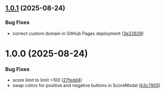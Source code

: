 ## [1.0.1](https://github.com/DevUrbi/Chinchon/compare/v1.0.0...v1.0.1) (2025-08-24)


### Bug Fixes

* correct custom domain in GitHub Pages deployment ([3e22629](https://github.com/DevUrbi/Chinchon/commit/3e2262976e8ba523dd85a59cf0a1b51243f0a1d9))

# 1.0.0 (2025-08-24)


### Bug Fixes

* score limit to limit >100 ([27fedd4](https://github.com/DevUrbi/Chinchon/commit/27fedd47990a519a007b2f18c0d9d7ae9eedec6d))
* swap colors for positive and negative buttons in ScoreModal ([b3c7905](https://github.com/DevUrbi/Chinchon/commit/b3c7905f3023fe48f6e08f847a981eeca0eb96bc))
